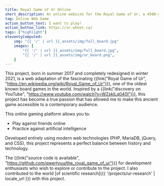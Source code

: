```yaml
---
title: Royal Game of Ur Online
short_description: An online website for the Royal Game of Ur, a 4500-year-old board game!
tag: Online Web Game
action_button_text: I want to play!
action_button_link: https://ur.whnet.ca/
tags: ["highlight"]
eleventyComputed:
    img: "{{ '/' | url }}_assets/img/full_board.jpg"
    images: [
        "{{ '/' | url }}_assets/img/full_board.jpg",
        "{{ '/' | url }}_assets/img/ur_board.png",
    ]
---
```


This project, born in summer 2017 and completely redesigned in winter 2021, is a web adaptation of the fascinating {{link("Royal Game of Ur", "https://en.wikipedia.org/wiki/Royal_Game_of_Ur")}}, one of the oldest known board games in the world. Inspired by a {{link("discovery on YouTube", "https://www.youtube.com/watch?v=WZskjLq040I")}}, this project has become a true passion that has allowed me to make this ancient game accessible to a contemporary audience.

This online gaming platform allows you to:
- Play against friends online
- Practice against artificial intelligence

Developed entirely using modern web technologies (PHP, MariaDB, jQuery, and CSS), this project represents a perfect balance between history and technology.

The {{link("source code is available", "https://github.com/qwertyuu/the_royal_game_of_ur")}} for development enthusiasts who wish to explore or contribute to the project. I also contributed to the world [of scientific research]({{ '/projects/ur-research' | locale_url }}) with this project.